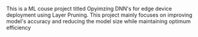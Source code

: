 This is a ML couse project titled Opyimzing DNN's for edge device deployment using Layer Pruning.
This project mainly focuses on improving model's accuracy and reducing the model size while maintaining optimum efficiency
